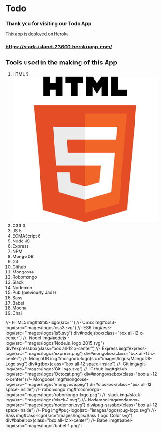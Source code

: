 # Todo
### Thank you for visiting our Todo App

[This app is deployed on Heroku:](https://stark-island-23600.herokuapp.com/)
### https://stark-island-23600.herokuapp.com/

## Tools used in the making of this App
1. HTML 5 ![HTML 5 logo](/public/images/logos/HTML5_logo.svg)
2. CSS 3
3. JS 5
4. ECMAScript 6
5. Node JS
6. Express
7. NPM
8. Mongo DB
9. Git
10. Github
11. Mongoose
12. Robomongo
13. Slack
14. Nodemon
15. Pub (previously Jade)
16. Sass
17. Babel
18. Mocha
19. Chai

//- HTML5
img#html5-logo(src="")
//- CSS3
img#css3-logo(src="images/logos/css3.svg")
//- ES6
img#es6-logo(src="images/logos/js5.svg")
div#nodejsbox(class="box all-12 x-center")
//- Node1
img#nodejs1-logo(src="images/logos/Node.js_logo_2015.svg")
div#expressbox(class="box all-12 x-center")
//- Express
img#express-logo(src="images/logos/express.png")
div#mongobox(class="box all-12 x-center")
//- MongoDB
img#mongodb-logo(src="images/logos/MongoDB-Logo.svg")
div#gitbox(class="box all-12 space-inside")
//- Git
img#git-logo(src="images/logos/Git-logo.svg")
//- Github
img#github-logo(src="images/logos/Octocat.png")
div#mongoosebox(class="box all-12 x-center")
//- Mongoose
img#mongoose-logo(src="images/logos/mongoose.png")
div#slackbox(class="box all-12 space-inside")
//- robomongo
img#robomongo-logo(src="images/logos/robomongo-logo.png")
//- slack
img#slack-logo(src="images/logos/slack-1.svg")
//- Nodemon
img#nodemon-logo(src="images/logos/nodemon.svg")
div#pug-sassbox(class="box all-12 space-inside")
//- Pug
img#pug-logo(src="images/logos/pug-logo.svg")
//- Sass
img#sass-logo(src="images/logos/Sass_Logo_Color.svg")
div#babelbox(class="box all-12 x-center")
//- Babel
img#babel-logo(src="images/logos/babel-1.png")
